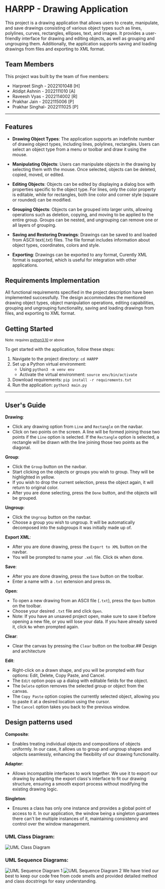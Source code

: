 # HARPP - Drawing Application

This project is a drawing application that allows users to create, manipulate, and save drawings consisting of various object types such as lines, polylines, curves, rectangles, ellipses, text, and images. It provides a user-friendly interface for drawing and editing objects, as well as grouping and ungrouping them. Additionally, the application supports saving and loading drawings from files and exporting to XML format.
## Team Members

This project was built by the team of five members:

- Harpreet Singh - 2022101048 [H]
- Atidipt Ashnin - 2022111010 [A]
- Raveesh Vyas   - 2022114002 [R]
- Prakhar Jain   - 2022115006 [P]
- Prakhar Singhal- 2022111025 [P]
***
## Features

- **Drawing Object Types**: The application supports an indefinite number of drawing object types, including lines, polylines, rectangles. Users can select an object type from a menu or toolbar and draw it using the mouse.

- **Manipulating Objects**: Users can manipulate objects in the drawing by selecting them with the mouse. Once selected, objects can be deleted, copied, moved, or edited.

- **Editing Objects**: Objects can be edited by displaying a dialog box with properties specific to the object type. For lines, only the color property is editable, while for rectangles, both line color and corner style (square or rounded) can be modified.

- **Grouping Objects**: Objects can be grouped into larger units, allowing operations such as deletion, copying, and moving to be applied to the entire group. Groups can be nested, and ungrouping can remove one or all layers of grouping.

- **Saving and Restoring Drawings**: Drawings can be saved to and loaded from ASCII text(.txt) files. The file format includes information about object types, coordinates, colors and style.

- **Exporting**: Drawings can be exported to any format, Curently XML format is supported, which is useful for integration with other applications.

## Requirements Implementation

All functional requirements specified in the project description have been implemented successfully. The design accommodates the mentioned drawing object types, object manipulation operations, editing capabilities, grouping and ungrouping functionality, saving and loading drawings from files, and exporting to XML format.

## Getting Started
<small>Note: requires [python3.10](https://www.python.org/downloads/) or above</small>



To get started with the application, follow these steps:

1. Navigate to the project directory: `cd HARPP`
2. Set up a Python virtual environment:
   - Using `python3 -m venv env`
   - Activate the virtual environment: `source env/bin/activate`
3. Download requirements: `pip install -r requirements.txt`
4. Run the application: `python3 main.py`
***
## User's Guide

**Drawing**:
- Click any drawing option from `Line` and `Rectangle` on the navbar.
- Click on two points on the screen. A line will be formed joining those two points if the `Line` option is selected. If the `Rectangle` option is selected, a rectangle will be drawn with the line joining those two points as the diagonal.

**Group**:
- Click the `Group` button on the navbar.
- Start clicking on the objects or groups you wish to group. They will be highlighted in yellow.
- If you wish to drop the current selection, press the object again, it will return to original color.
- After you are done selecting, press the `Done` button, and the objects will be grouped.

**Ungroup**:
- Click the `Ungroup` button on the navbar.
- Choose a group you wish to ungroup. It will be automatically decomposed into the subgroups it was initially made up of.

**Export XML**:
- After you are done drawing, press the `Export to XML` button on the navbar.
- You will be prompted to name your `.xml` file. Click `Ok` when done.

**Save**:
- After you are done drawing, press the `Save` button on the toolbar.
- Enter a name with a `.txt` extension and press `Ok`.

**Open**:
- To open a new drawing from an ASCII file (`.txt`), press the `Open` button on the toolbar.
- Choose your desired `.txt` file and click `Open`.
- Note: If you have an unsaved project open, make sure to save it before opening a new file, or you will lose your data. If you have already saved it, click `No` when prompted again.

**Clear**:
- Clear the canvas by pressing the `Clear` button on the toolbar.## Design and architecture

**Edit**:
- Right-click on a drawn shape, and you will be prompted with four options: Edit, Delete, Copy Paste, and Cancel.
- The `Edit` option pops up a dialog with editable fields for the object.
- The `Delete` option removes the selected group or object from the canvas.
- The `Copy Paste` option copies the currently selected object, allowing you to paste it at a desired location using the cursor.
- The `Cancel` option takes you back to the previous window.

## Design patterns used

**Composite**:
- Enables treating individual objects and compositions of objects uniformly. In our case, it allows us to group and ungroup shapes and objects seamlessly, enhancing the flexibility of our drawing functionality.

**Adapter**: 
- Allows incompatible interfaces to work together. We use it to export our drawing by adapting the export class's interface to fit our drawing structure, ensuring a smooth export process without modifying the existing drawing logic.

**Singleton**:
- Ensures a class has only one instance and provides a global point of access to it. In our application, the window being a singleton guarantees there can't be multiple instances of it, maintaining consistency and control over the window management.


### UML Class Diagram: 
![UML Class Diagram](doc/ab.jpeg)
### UML Sequence Diagrams:
![UML Sequence Diagram 1](doc/SequenceDiagramEdit.jpeg)
![UML Sequence Diagram 2](doc/SequenceDiagramSave.jpeg)
We have tried our best to keep our code free from code smells and provided detailed method and class docstrings for easy understanding.